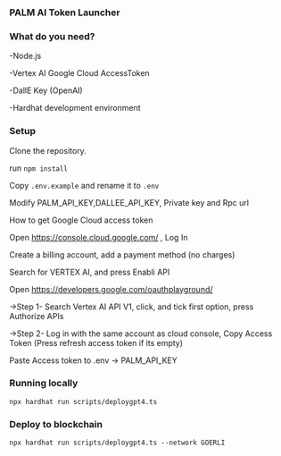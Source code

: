 ### PALM AI Token Launcher

### What do you need?

-Node.js

-Vertex AI Google Cloud AccessToken

-DallE Key (OpenAI)

-Hardhat development environment


### Setup

Clone the repository.

run ```npm install```

Copy ```.env.example``` and rename it to ```.env```

Modify PALM_API_KEY,DALLEE_API_KEY, Private key and Rpc url

How to get Google Cloud access token

Open https://console.cloud.google.com/ , Log In

Create a billing account, add a payment method (no charges)

Search for VERTEX AI, and press Enabli API

Open https://developers.google.com/oauthplayground/


->Step 1- Search Vertex AI API V1, click, and tick first option, press Authorize APIs

->Step 2- Log in with the same account as cloud console, Copy Access Token (Press refresh access token if its empty)

Paste Access token to .env -> PALM_API_KEY

### Running locally
```npx hardhat run scripts/deploygpt4.ts```
### Deploy to blockchain
```npx hardhat run scripts/deploygpt4.ts --network GOERLI```
